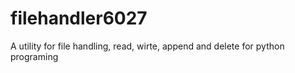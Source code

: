 # filehandler6027
A utility for file handling, read, wirte, append and delete for python programing
